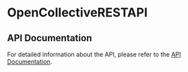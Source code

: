 # OpenCollectiveRESTAPI

## API Documentation

For detailed information about the API, please refer to the [API Documentation](https://web.postman.co/workspace/291207d5-1073-4eda-b783-3fd9231b4116/documentation/36297486-269e126e-d3bd-4bba-90f7-56cc6c2beca6).
